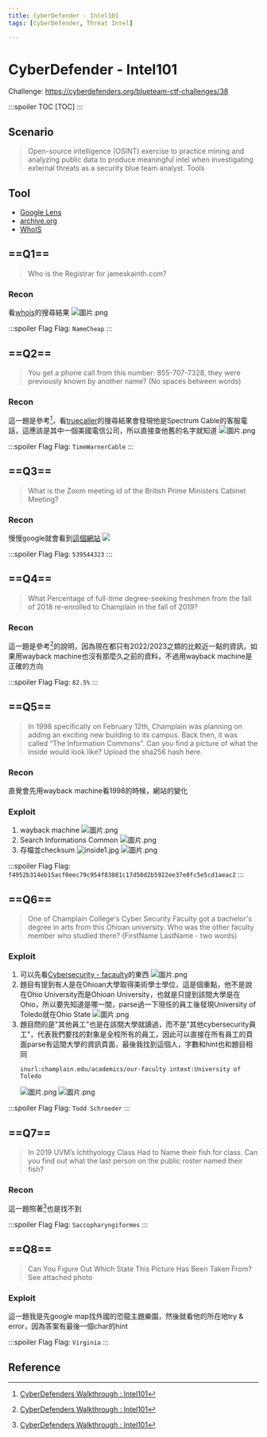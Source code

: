 ```yaml
---
title: CyberDefender - Intel101
tags: [CyberDefender, Threat Intel]

---
```


# CyberDefender - Intel101
Challenge: https://cyberdefenders.org/blueteam-ctf-challenges/38

:::spoiler TOC
[TOC]
:::

## Scenario
> Open-source intelligence (OSINT) exercise to practice mining and analyzing public data to produce meaningful intel when investigating external threats as a security blue team analyst.
Tools
## Tool
* [Google Lens](https://lens.google/)
* [archive.org](https://web.archive.org/)
* [WhoIS](https://www.tecmint.com/whois-command-get-domain-and-ip-address-information/#:~:text=In%20Linux%2C%20the%20whois%20command,in%20a%20human%2Dreadable%20format.)

## ==Q1==
> Who is the Registrar for jameskainth.com? 
### Recon
看[whois](https://www.whois.com/whois/jameskainth.com)的搜尋結果
![圖片.png](https://hackmd.io/_uploads/rJIevf8mp.png)

:::spoiler Flag
Flag: `NameCheap`
:::
## ==Q2==
> You get a phone call from this number: 855-707-7328, they were previously known by another name? (No spaces between words) 
### Recon
這一題是參考[^Intel101-wp]，看[truecaller](https://www.truecaller.com/search/us/855-707-7328)的搜尋結果會發現他是Spectrum Cable的客服電話，這應該是其中一個美國電信公司，所以直接查他舊的名字就知道
![圖片.png](https://hackmd.io/_uploads/BJ5wvfUmp.png)

:::spoiler Flag
Flag: `TimeWarnerCable`
:::
## ==Q3==
> What is the Zoom meeting id of the British Prime Ministers Cabinet Meeting? 
### Recon
慢慢google就會看到[這個網站](https://grahamcluley.com/uk-cabinet-zoom-meeting/)
![](https://grahamcluley.com/wp-content/uploads/2020/03/cabinet-zoom.jpeg.webp)

:::spoiler Flag
Flag: `539544323`
:::
## ==Q4==
> What Percentage of full-time degree-seeking freshmen from the fall of 2018 re-enrolled to Champlain in the fall of 2019? 
### Recon
這一題是參考[^Intel101-wp]的說明，因為現在都只有2022/2023之類的比較近一點的資訊，如果用wayback machine也沒有那麼久之前的資料，不過用wayback machine是正確的方向

:::spoiler Flag
Flag: `82.5%`
:::
## ==Q5==
> In 1998 specifically on February 12th, Champlain was planning on adding an exciting new building to its campus. Back then, it was called “The Information Commons”. Can you find a picture of what the inside would look like? Upload the sha256 hash here. 
### Recon
直覺會先用wayback machine看1998的時候，網站的變化
### Exploit
1. wayback machine
    ![圖片.png](https://hackmd.io/_uploads/HyYScQL7p.png)
2. Search Informations Common
    ![圖片.png](https://hackmd.io/_uploads/rkbOqXIQT.png)
3. 存檔並checksum
    ![inside1.jpg](https://hackmd.io/_uploads/rJes9XIQT.jpg)
    ![圖片.png](https://hackmd.io/_uploads/SynAqmUm6.png)

:::spoiler Flag
Flag: `f4952b314eb15acf0eec79c954f83881c17d50d2b5922ee37e8fc5e5cd1aeac2`
:::
## ==Q6==
> One of Champlain College's Cyber Security Faculty got a bachelor's degree in arts from this Ohioan university. Who was the other faculty member who studied there? (FirstName LastName - two words)
### Exploit
1. 可以先看[Cybersecurity - facaulty](https://www.champlain.edu/technology-degrees/computer-networking-and-information-security/faculty)的東西
    ![圖片.png](https://hackmd.io/_uploads/r1_Jl4IXT.png)
2. 題目有提到有人是在Ohioan大學取得美術學士學位，這是個重點，他不是說在Ohio University而是Ohioan University，也就是只提到該間大學是在Ohio，所以要先知道是哪一間，parse過一下現任的員工後發現University of Toledo就在Ohio State
    ![圖片.png](https://hackmd.io/_uploads/Hynb-NUmp.png)
3. 題目問的是"其他員工"也是在該間大學就讀過，而不是"其他cybersecurity員工"，代表我們要找的對象是全校所有的員工，因此可以直接在所有員工的頁面parse有這間大學的資訊頁面，最後我找到這個人，字數和hint也和題目相同
    ```
    inurl:champlain.edu/academics/our-faculty intext:University of Toledo
    ```
    ![圖片.png](https://hackmd.io/_uploads/H1E-zN8mp.png)
    ![圖片.png](https://hackmd.io/_uploads/H1hbf4L7a.png)

:::spoiler Flag
Flag: `Todd Schroeder`
:::
## ==Q7==
> In 2019 UVM’s Ichthyology Class Had to Name their fish for class. Can you find out what the last person on the public roster named their fish? 
### Recon
這一題照著[^Intel101-wp]也是找不到

:::spoiler Flag
Flag: `Saccopharyngiformes`
:::
## ==Q8==
> Can You Figure Out Which State This Picture Has Been Taken From? See attached photo 
### Exploit
這一題我是先google map找外國的恐龍主題樂園，然後就看他的所在地try & error，因為答案有最後一個char的hint

:::spoiler Flag
Flag: `Virginia`
:::
## Reference
[^Intel101-wp]:[CyberDefenders Walkthrough : Intel101](https://infosecwriteups.com/cyberdefenders-walkthrough-intel101-47dc943409a6)